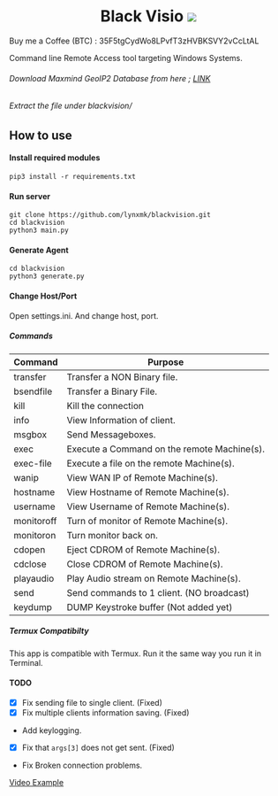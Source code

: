 <h1 align="center">
  Black Visio
  <img src="https://github.com/lynxmk/blackvision/blob/master/example.gif">
</h1>
Buy me a Coffee (BTC) : 35F5tgCydWo8LPvfT3zHVBKSVY2vCcLtAL

Command line Remote Access tool targeting Windows Systems.

###### Download Maxmind GeoIP2 Database from here ; [LINK](https://dev.maxmind.com/geoip/geoip2/geolite2/)
###### Extract the file under blackvision/
## How to use 

#### Install required modules
```
pip3 install -r requirements.txt
```
#### Run server 
```
git clone https://github.com/lynxmk/blackvision.git
cd blackvision
python3 main.py
```

#### Generate Agent 
```
cd blackvision
python3 generate.py
```

#### Change Host/Port
Open settings.ini. And change host, port.
##### Commands
Command | Purpose
---|---
transfer | Transfer a NON Binary file.
bsendfile | Transfer a Binary File.
kill | Kill the connection
info | View Information of client.
msgbox | Send Messageboxes.
exec | Execute a Command on the remote Machine(s).
exec-file | Execute a file on the remote Machine(s).
wanip | View WAN IP of Remote Machine(s).
hostname | View Hostname of Remote Machine(s).
username | View Username of Remote Machine(s).
monitoroff | Turn of monitor of Remote Machine(s).
monitoron | Turn monitor back on.
cdopen | Eject CDROM of Remote Machine(s).
cdclose | Close CDROM of Remote Machine(s).
playaudio | Play Audio stream on Remote Machine(s).
send | Send commands to 1 client. (NO broadcast)
keydump | DUMP Keystroke buffer (Not added yet)

##### Termux Compatibilty
This app is compatible with Termux. Run it the same way you run it in Terminal.

#### TODO
- [x] Fix sending file to single client. (Fixed)
- [x] Fix multiple clients information saving. (Fixed)
- Add keylogging.
- [x] Fix that `args[3]` does not get sent. (Fixed)
- Fix Broken connection problems.

[Video Example](https://youtu.be/sxfEDJGn-6A)
